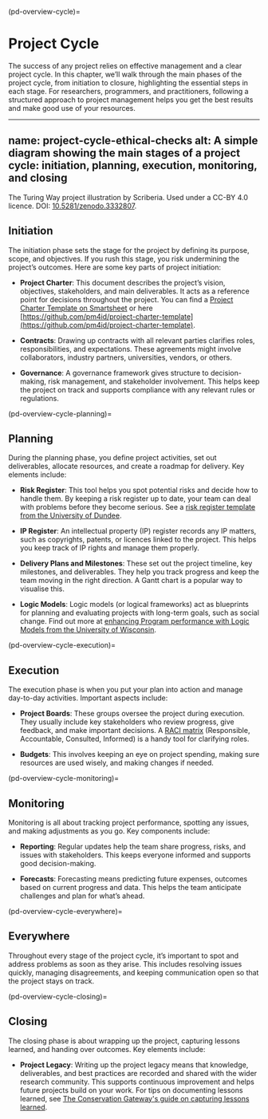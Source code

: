 
(pd-overview-cycle)=
# Project Cycle

The success of any project relies on effective management and a clear project cycle. In this chapter, we’ll walk through the main phases of the project cycle, from initiation to closure, highlighting the essential steps in each stage. For researchers, programmers, and practitioners, following a structured approach to project management helps you get the best results and make good use of your resources.

---
name: project-cycle-ethical-checks
alt: A simple diagram showing the main stages of a project cycle: initiation, planning, execution, monitoring, and closing
---
The Turing Way project illustration by Scriberia. Used under a CC-BY 4.0 licence. DOI: [10.5281/zenodo.3332807](https://doi.org/10.5281/zenodo.8169292).

## Initiation

The initiation phase sets the stage for the project by defining its purpose, scope, and objectives. If you rush this stage, you risk undermining the project’s outcomes. Here are some key parts of project initiation:

- **Project Charter**: This document describes the project’s vision, objectives, stakeholders, and main deliverables. It acts as a reference point for decisions throughout the project. You can find a [Project Charter Template on Smartsheet](https://www.smartsheet.com/blog/project-charter-templates-and-guidelines-every-business-need?srsltid=AfmBOorD2-FX1O7z5HiFoWzOezc772oUUEJjE3PSliHYTuuH1dWDAueF) or here [https://github.com/pm4id/project-charter-template](https://github.com/pm4id/project-charter-template).

- **Contracts**: Drawing up contracts with all relevant parties clarifies roles, responsibilities, and expectations. These agreements might involve collaborators, industry partners, universities, vendors, or others.

- **Governance**: A governance framework gives structure to decision-making, risk management, and stakeholder involvement. This helps keep the project on track and supports compliance with any relevant rules or regulations. 

(pd-overview-cycle-planning)=
## Planning

During the planning phase, you define project activities, set out deliverables, allocate resources, and create a roadmap for delivery. Key elements include:

- **Risk Register**: This tool helps you spot potential risks and decide how to handle them. By keeping a risk register up to date, your team can deal with problems before they become serious. See a [risk register template from the University of Dundee](https://www.dundee.ac.uk/corporate-information/risk-register-template-and-guidance).

- **IP Register**: An intellectual property (IP) register records any IP matters, such as copyrights, patents, or licences linked to the project. This helps you keep track of IP rights and manage them properly.

- **Delivery Plans and Milestones**: These set out the project timeline, key milestones, and deliverables. They help you track progress and keep the team moving in the right direction. A Gantt chart is a popular way to visualise this.

- **Logic Models**: Logic models (or logical frameworks) act as blueprints for planning and evaluating projects with long-term goals, such as social change. Find out more at [enhancing Program performance with Logic Models from the University of Wisconsin](https://logicmodel.extension.wisc.edu/).

(pd-overview-cycle-execution)=
## Execution

The execution phase is when you put your plan into action and manage day-to-day activities. Important aspects include:

- **Project Boards**: These groups oversee the project during execution. They usually include key stakeholders who review progress, give feedback, and make important decisions. A [RACI matrix](https://www.racichart.org/) (Responsible, Accountable, Consulted, Informed) is a handy tool for clarifying roles.

- **Budgets**: This involves keeping an eye on project spending, making sure resources are used wisely, and making changes if needed.

(pd-overview-cycle-monitoring)=
## Monitoring

Monitoring is all about tracking project performance, spotting any issues, and making adjustments as you go. Key components include:

- **Reporting**: Regular updates help the team share progress, risks, and issues with stakeholders. This keeps everyone informed and supports good decision-making.

- **Forecasts**: Forecasting means predicting future expenses, outcomes based on current progress and data. This helps the team anticipate challenges and plan for what’s ahead. 

(pd-overview-cycle-everywhere)=
## Everywhere

Throughout every stage of the project cycle, it’s important to spot and address problems as soon as they arise. This includes resolving issues quickly, managing disagreements, and keeping communication open so that the project stays on track.

(pd-overview-cycle-closing)=
## Closing

The closing phase is about wrapping up the project, capturing lessons learned, and handing over outcomes. Key elements include:

- **Project Legacy**: Writing up the project legacy means that knowledge, deliverables, and best practices are recorded and shared with the wider research community. This supports continuous improvement and helps future projects build on your work. For tips on documenting lessons learned, see [The Conservation Gateway's guide on capturing lessons learned](https://www.conservationgateway.org/ConservationPlanning/partnering/cpc/Documents/Capturing_Lessons_Learned_Final.pdf).


